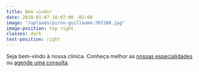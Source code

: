 ```yaml
---
title: Bem vindo!
date: 2018-01-07 10:07:00 -02:00
image: "/uploads/piron-guillaume-367208.jpg"
image-position: top right
classes: dark
text-position: right
---
```


Seja bem-vindo à nossa clínica. Conheça melhor as <a href="#" data-text="nowrap">nossas especialidades</a> ou <a href="#" data-text="nowrap">agende uma consulta</a>.
